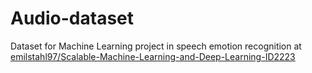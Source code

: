 # Audio-dataset

Dataset for Machine Learning project in speech emotion recognition at [emilstahl97/Scalable-Machine-Learning-and-Deep-Learning-ID2223 ](https://github.com/emilstahl97/Scalable-Machine-Learning-and-Deep-Learning-ID2223)
